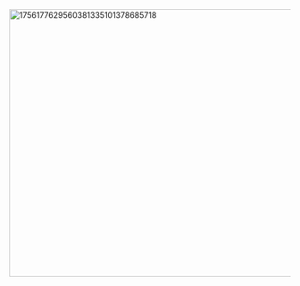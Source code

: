 <img width="720" height="479" alt="1756177629560381335101378685718" src="https://github.com/user-attachments/assets/a550269b-5e3d-467b-8289-bea728b3bb14" />
